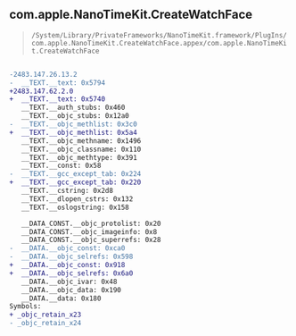## com.apple.NanoTimeKit.CreateWatchFace

> `/System/Library/PrivateFrameworks/NanoTimeKit.framework/PlugIns/com.apple.NanoTimeKit.CreateWatchFace.appex/com.apple.NanoTimeKit.CreateWatchFace`

```diff

-2483.147.26.13.2
-  __TEXT.__text: 0x5794
+2483.147.62.2.0
+  __TEXT.__text: 0x5740
   __TEXT.__auth_stubs: 0x460
   __TEXT.__objc_stubs: 0x12a0
-  __TEXT.__objc_methlist: 0x3c0
+  __TEXT.__objc_methlist: 0x5a4
   __TEXT.__objc_methname: 0x1496
   __TEXT.__objc_classname: 0x110
   __TEXT.__objc_methtype: 0x391
   __TEXT.__const: 0x58
-  __TEXT.__gcc_except_tab: 0x224
+  __TEXT.__gcc_except_tab: 0x220
   __TEXT.__cstring: 0x2d8
   __TEXT.__dlopen_cstrs: 0x132
   __TEXT.__oslogstring: 0x158

   __DATA_CONST.__objc_protolist: 0x20
   __DATA_CONST.__objc_imageinfo: 0x8
   __DATA_CONST.__objc_superrefs: 0x28
-  __DATA.__objc_const: 0xca0
-  __DATA.__objc_selrefs: 0x598
+  __DATA.__objc_const: 0x918
+  __DATA.__objc_selrefs: 0x6a0
   __DATA.__objc_ivar: 0x48
   __DATA.__objc_data: 0x190
   __DATA.__data: 0x180
Symbols:
+ _objc_retain_x23
- _objc_retain_x24

```
